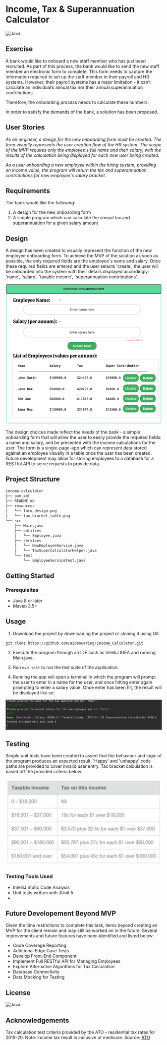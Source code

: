 # Income, Tax & Superannuation Calculator

![Java](https://img.shields.io/badge/java-%23ED8B00.svg?style=for-the-badge&logo=java&logoColor=white)

## Exercise

A bank would like to onboard a new staff member who has just been recruited.
As part of this process, the bank would like to send the new staff member an electronic form to complete.
This form needs to capture the information required to set up the staff member in their payroll and HR systems.
However, their payroll systems has a major limitation - it can’t calculate an individual’s annual tax nor their annual
superannuation contributions.

Therefore, the onboarding process needs to calculate these numbers.

In order to satisfy the demands of the bank, a solution has been proposed.

## User Stories

_As an engineer, a design for the new onboarding form must be created. The form visually represents the user creation
flow of the HR system. The scope of the MVP requires only the employee's full name and their salary, with the results of
the calculation being displayed for each new user being created._

_As a user onboarding a new employee within the hiring system, providing an income value, the program will return the
tax and superannuation contributions for new employee's salary bracket._

## Requirements

The bank would like the following:

1. A design for the new onboarding form
2. A simple program which can calculate the annual tax and superannuation for a given salary amount

## Design

A design has been created to visually represent the function of the new employee onboarding form.
To achieve the MVP of the solution as soon as possible, the only required fields are the employee's name and salary.
Once these required fields are entered and the user selects 'create', the user will be onboarded into the system with
their details displayed accordingly: 'name', 'salary', 'taxable income', 'superannuation contributions'.

![form_design](resources/form_design.png)

The design choices made reflect the needs of the bank - a simple onboarding form that will allow the user to easily
provide the required fields: a name and salary, and be presented with the income calculations for the user.
The form is a single-page-app which can represent data stored against an employee visually in a table once the user has
been created. Future development may allow for storing employees to a database for a RESTful API to serve requests to
provide data.

## Project Structure

```
income-calculator
├── pom.xml
├── README.md
├── resources
|   └── form_design.png
|   └── tax_bracket_table.png
└── src
    ├── Main.java
    ├── entities
    │   └── Employee.java
    ├── services
    │   └── NewEmployeeService.java
    │   └── TaxSuperCalculatorHelper.java
    └── test
        └── EmployeeServiceTest.java
```

## Getting Started

### Prerequisites

* Java 8 or later
* Maven 3.5+

## Usage

1. Download the project by downloading the project or cloning it using Git:

```
git clone https://github.com/aidenwaring/Income_Calculator.git
```

2. Execute the program through an IDE such as IntelliJ IDEA and running Main.java.

3. Run `mvn test` to run the test suite of the application.

4. Running the app will open a terminal in which the program will prompt the user to enter in a name for the user, and
   once hitting enter again prompting to enter a salary value. Once enter has been hit, the result will be displayed
   like so:

![Terminal Result](resources/terminal.png)

## Testing

Simple unit tests have been created to assert that the behaviour and logic of the program produces an expected result.
'Happy' and 'unhappy' code paths are provided to cover invalid user entry.
Tax bracket calculation is based off the provided criteria below:

![Tax Bracket Table](resources/tax_bracket_table.png)

### Testing Tools Used

- IntelliJ Static Code Analysis
- Unit tests written with JUnit 5
-

## Future Developement Beyond MVP

Given the time restrictions to complete this task, items beyond creating an MVP for the client remain and may still be
worked on in the future.
Several improvements and future features have been identified and listed below:

- Code Coverage Reporting
- Additional Edge Case Tests
- Develop Front-End Component
- Implement Full RESTful API for Managing Employees
- Explore Alternative Algorithms for Tax Calculation
- Database Connectivity
- Data Mocking for Testing

## License

![Java](https://img.shields.io/badge/-MIT-brightgreen.svg?style=for-the-badge&logo=java&logoColor=white)

## Acknowledgements

Tax calculation test criteria provided by the ATO - residential tax rates for 2019-20.
Note: income tax result is inclusive of medicare.
Source: [ATO](https://www.ato.gov.au/Rates/Individual-income-tax-for-prior-years/)